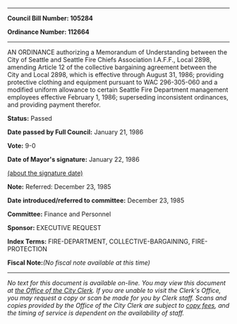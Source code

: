 

********

**Council Bill Number: 105284**
   
**Ordinance Number: 112664**
********

 AN ORDINANCE authorizing a Memorandum of Understanding between the City of Seattle and Seattle Fire Chiefs Association I.A.F.F., Local 2898, amending Article 12 of the collective bargaining agreement between the City and Local 2898, which is effective through August 31, 1986; providing protective clothing and equipment pursuant to WAC 296-305-060 and a modified uniform allowance to certain Seattle Fire Department management employees effective February 1, 1986; superseding inconsistent ordinances, and providing payment therefor.

**Status:** Passed
   
**Date passed by Full Council:** January 21, 1986
   
**Vote:** 9-0
   
**Date of Mayor's signature:** January 22, 1986
   
[(about the signature date)](/~public/approvaldate.htm)
   
   
**Note:** Referred: December 23, 1985

   
**Date introduced/referred to committee:** December 23, 1985
   
**Committee:** Finance and Personnel
   
**Sponsor:** EXECUTIVE REQUEST
   
   
**Index Terms:** FIRE-DEPARTMENT, COLLECTIVE-BARGAINING, FIRE-PROTECTION

**Fiscal Note:**_(No fiscal note available at this time)_
********

_No text for this document is available on-line. You may view this document at [the Office of the City Clerk](http://www.seattle.gov/leg/clerk/contactUs.htm). If you are unable to visit the Clerk's Office, you may request a copy or scan be made for you by Clerk staff. Scans and copies provided by the Office of the City Clerk are subject to [copy fees](http://clerk.seattle.gov/~public/clerkfees.htm), and the timing of service is dependent on the availability of staff._

